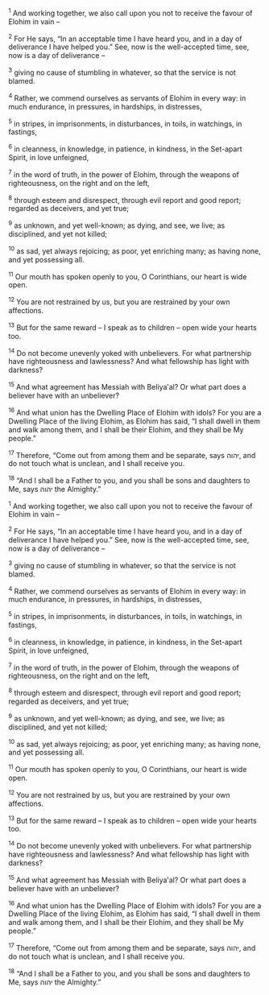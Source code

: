 <sup>1</sup> And working together, we also call upon you not to receive the favour of Elohim in vain –

<sup>2</sup> For He says, “In an acceptable time I have heard you, and in a day of deliverance I have helped you.” See, now is the well-accepted time, see, now is a day of deliverance –

<sup>3</sup> giving no cause of stumbling in whatever, so that the service is not blamed.

<sup>4</sup> Rather, we commend ourselves as servants of Elohim in every way: in much endurance, in pressures, in hardships, in distresses,

<sup>5</sup> in stripes, in imprisonments, in disturbances, in toils, in watchings, in fastings,

<sup>6</sup> in cleanness, in knowledge, in patience, in kindness, in the Set-apart Spirit, in love unfeigned,

<sup>7</sup> in the word of truth, in the power of Elohim, through the weapons of righteousness, on the right and on the left,

<sup>8</sup> through esteem and disrespect, through evil report and good report; regarded as deceivers, and yet true;

<sup>9</sup> as unknown, and yet well-known; as dying, and see, we live; as disciplined, and yet not killed;

<sup>10</sup> as sad, yet always rejoicing; as poor, yet enriching many; as having none, and yet possessing all.

<sup>11</sup> Our mouth has spoken openly to you, O Corinthians, our heart is wide open.

<sup>12</sup> You are not restrained by us, but you are restrained by your own affections.

<sup>13</sup> But for the same reward – I speak as to children – open wide your hearts too.

<sup>14</sup> Do not become unevenly yoked with unbelievers. For what partnership have righteousness and lawlessness? And what fellowship has light with darkness?

<sup>15</sup> And what agreement has Messiah with Beliya‛al? Or what part does a believer have with an unbeliever?

<sup>16</sup> And what union has the Dwelling Place of Elohim with idols? For you are a Dwelling Place of the living Elohim, as Elohim has said, “I shall dwell in them and walk among them, and I shall be their Elohim, and they shall be My people.”

<sup>17</sup> Therefore, “Come out from among them and be separate, says יהוה, and do not touch what is unclean, and I shall receive you.

<sup>18</sup> “And I shall be a Father to you, and you shall be sons and daughters to Me, says יהוה the Almighty.”

<sup>1</sup> And working together, we also call upon you not to receive the favour of Elohim in vain –

<sup>2</sup> For He says, “In an acceptable time I have heard you, and in a day of deliverance I have helped you.” See, now is the well-accepted time, see, now is a day of deliverance –

<sup>3</sup> giving no cause of stumbling in whatever, so that the service is not blamed.

<sup>4</sup> Rather, we commend ourselves as servants of Elohim in every way: in much endurance, in pressures, in hardships, in distresses,

<sup>5</sup> in stripes, in imprisonments, in disturbances, in toils, in watchings, in fastings,

<sup>6</sup> in cleanness, in knowledge, in patience, in kindness, in the Set-apart Spirit, in love unfeigned,

<sup>7</sup> in the word of truth, in the power of Elohim, through the weapons of righteousness, on the right and on the left,

<sup>8</sup> through esteem and disrespect, through evil report and good report; regarded as deceivers, and yet true;

<sup>9</sup> as unknown, and yet well-known; as dying, and see, we live; as disciplined, and yet not killed;

<sup>10</sup> as sad, yet always rejoicing; as poor, yet enriching many; as having none, and yet possessing all.

<sup>11</sup> Our mouth has spoken openly to you, O Corinthians, our heart is wide open.

<sup>12</sup> You are not restrained by us, but you are restrained by your own affections.

<sup>13</sup> But for the same reward – I speak as to children – open wide your hearts too.

<sup>14</sup> Do not become unevenly yoked with unbelievers. For what partnership have righteousness and lawlessness? And what fellowship has light with darkness?

<sup>15</sup> And what agreement has Messiah with Beliya‛al? Or what part does a believer have with an unbeliever?

<sup>16</sup> And what union has the Dwelling Place of Elohim with idols? For you are a Dwelling Place of the living Elohim, as Elohim has said, “I shall dwell in them and walk among them, and I shall be their Elohim, and they shall be My people.”

<sup>17</sup> Therefore, “Come out from among them and be separate, says יהוה, and do not touch what is unclean, and I shall receive you.

<sup>18</sup> “And I shall be a Father to you, and you shall be sons and daughters to Me, says יהוה the Almighty.”

